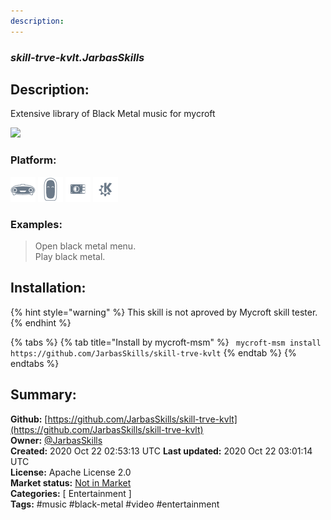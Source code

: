 ```yaml
---
description: 
---
```


### _skill-trve-kvlt.JarbasSkills_  
## Description:  
Extensive library of Black Metal music for mycroft

![](gui.png)  
  
  
### Platform:  
 ![Mark I](../.gitbook/assets/mark-1-icon.png)  ![Mark II](../.gitbook/assets/mark-2-icon.png)  ![Picroft](../.gitbook/assets/picroft-icon.png)  ![plasmoid](../.gitbook/assets/kde.png)   
### Examples:  
> Open black metal menu.  
> Play black metal.  
  
## Installation:  
{% hint style="warning" %}
This skill is not aproved by Mycroft skill tester.
{% endhint %}
    
{% tabs %}
{% tab title="Install by mycroft-msm" %}
``` mycroft-msm install https://github.com/JarbasSkills/skill-trve-kvlt```
{% endtab %}
  {% endtabs %}
    
## Summary:  
**Github:** [https://github.com/JarbasSkills/skill-trve-kvlt](https://github.com/JarbasSkills/skill-trve-kvlt)  
**Owner:** [@JarbasSkills](https://github.com/JarbasSkills)  
**Created:** 2020 Oct 22 02:53:13 UTC  **Last updated:** 2020 Oct 22 03:01:14 UTC  
**License:** Apache License 2.0  
**Market status:** [Not in Market](https://market.mycroft.ai/skill/)  
**Categories:** [ Entertainment ]   
**Tags:** \#music \#black-metal \#video \#entertainment   
